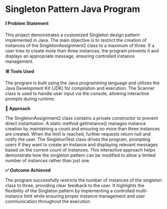 # Singleton Pattern Java Program

**❗ Problem Statement**

This project demonstrates a customized Singleton design pattern implemented in Java. The main objective is to restrict the creation of instances of the SingletonAssignment2 class to a maximum of three. If a user tries to create more than three instances, the program prevents it and displays an appropriate message, ensuring controlled instance management.


**🛠️ Tools Used**

The program is built using the Java programming language and utilizes the Java Development Kit (JDK) for compilation and execution. The Scanner class is used to handle user input via the console, allowing interactive prompts during runtime.


**🔄 Approach**

The SingletonAssignment2 class contains a private constructor to prevent direct instantiation. A static method getInstance() manages instance creation by maintaining a count and ensuring no more than three instances are created. When the limit is reached, further requests return null and notify the user. The SingletonTest class drives the program, prompting users if they want to create an instance and displaying relevant messages based on the current count of instances. This interactive approach helps demonstrate how the singleton pattern can be modified to allow a limited number of instances rather than just one.


**✅ Outcome Achieved**

The program successfully restricts the number of instances of the singleton class to three, providing clear feedback to the user. It highlights the flexibility of the Singleton pattern by implementing a controlled multi-instance limit while ensuring proper instance management and user communication throughout the execution
